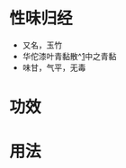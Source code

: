 # 性味归经
- 又名，玉竹
- 华佗漆叶青黏散^[1]中之青黏
- 味甘，气平，无毒
# 功效
# 用法


[1]:![漆叶青黏散](http://www.360doc.com/content/16/0406/09/8512084_548232863.shtml)